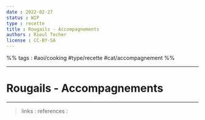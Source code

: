 ```yaml
---
date : 2022-02-27
status : WIP
type : recette
title : Rougails - Accompagnements
authors : Rieul Techer
license : CC-BY-SA
---
```


%% tags : #aoi/cooking #type/recette #cat/accompagnement %% 

---

Rougails - Accompagnements
===


---
> links : 
> references : 